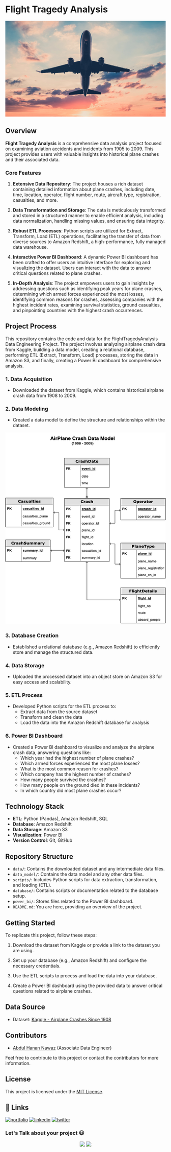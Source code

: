 # Flight Tragedy Analysis

<img src="/data_model/flight-tragedy-analysis-logo.jpg" width="100%" height="300px" />

## Overview

**Flight Tragedy Analysis** is a comprehensive data analysis project focused on examining aviation accidents and incidents from 1905 to 2009. This project provides users with valuable insights into historical plane crashes and their associated data.

### Core Features

1. **Extensive Data Repository**: The project houses a rich dataset containing detailed information about plane crashes, including date, time, location, operator, flight number, route, aircraft type, registration, casualties, and more.

2. **Data Transformation and Storage**: The data is meticulously transformed and stored in a structured manner to enable efficient analysis, including data normalization, handling missing values, and ensuring data integrity.

3. **Robust ETL Processes**: Python scripts are utilized for Extract, Transform, Load (ETL) operations, facilitating the transfer of data from diverse sources to Amazon Redshift, a high-performance, fully managed data warehouse.

4. **Interactive Power BI Dashboard**: A dynamic Power BI dashboard has been crafted to offer users an intuitive interface for exploring and visualizing the dataset. Users can interact with the data to answer critical questions related to plane crashes.

5. **In-Depth Analysis**: The project empowers users to gain insights by addressing questions such as identifying peak years for plane crashes, determining which armed forces experienced the most losses, identifying common reasons for crashes, assessing companies with the highest incident rates, examining survival statistics, ground casualties, and pinpointing countries with the highest crash occurrences.

## Project Process

This repository contains the code and data for the FlightTragedyAnalysis Data Engineering Project. The project involves analyzing airplane crash data from Kaggle, building a data model, creating a relational database, performing ETL (Extract, Transform, Load) processes, storing the data in Amazon S3, and finally, creating a Power BI dashboard for comprehensive analysis.

### 1. Data Acquisition

- Downloaded the dataset from Kaggle, which contains historical airplane crash data from 1908 to 2009.

### 2. Data Modeling

- Created a data model to define the structure and relationships within the dataset.

<img src="/data_model/Plane-Crash-Data-ERD.png" width="100%" height="600px" />

### 3. Database Creation

- Established a relational database (e.g., Amazon Redshift) to efficiently store and manage the structured data.

### 4. Data Storage

- Uploaded the processed dataset into an object store on Amazon S3 for easy access and scalability.

### 5. ETL Process

- Developed Python scripts for the ETL process to:
  - Extract data from the source dataset
  - Transform and clean the data
  - Load the data into the Amazon Redshift database for analysis

### 6. Power BI Dashboard

- Created a Power BI dashboard to visualize and analyze the airplane crash data, answering questions like:
  - Which year had the highest number of plane crashes?
  - Which armed forces experienced the most plane losses?
  - What is the most common reason for crashes?
  - Which company has the highest number of crashes?
  - How many people survived the crashes?
  - How many people on the ground died in these incidents?
  - In which country did most plane crashes occur?

## Technology Stack

- **ETL**: Python (Pandas), Amazon Redshift, SQL
- **Database**: Amazon Redshift
- **Data Storage**: Amazon S3
- **Visualization**: Power BI
- **Version Control**: Git, GitHub


## Repository Structure

- `data/`: Contains the downloaded dataset and any intermediate data files.
- `data_model/`: Contains the data model and any other data files.
- `scripts/`: Includes Python scripts for data extraction, transformation, and loading (ETL).
- `database/`: Contains scripts or documentation related to the database setup.
- `power_bi/`: Stores files related to the Power BI dashboard.
- `README.md`: You are here, providing an overview of the project.

## Getting Started

To replicate this project, follow these steps:

1. Download the dataset from Kaggle or provide a link to the dataset you are using.

2. Set up your database (e.g., Amazon Redshift) and configure the necessary credentials.

3. Use the ETL scripts to process and load the data into your database.

4. Create a Power BI dashboard using the provided data to answer critical questions related to airplane crashes.

## Data Source

- Dataset: [Kaggle - Airplane Crashes Since 1908](https://www.kaggle.com/datasets/saurograndi/airplane-crashes-since-1908)

## Contributors

- [Abdul Hanan Nawaz](https://www.github.com/Hanan-Nawaz)
 (Associate Data Engineer)

Feel free to contribute to this project or contact the contributors for more information.

## License

This project is licensed under the [MIT License](LICENSE).

## 🔗 Links
[![portfolio](https://img.shields.io/badge/my_portfolio-000?style=for-the-badge&logo=ko-fi&logoColor=white)](https://hanannawaz.com/)
[![linkedin](https://img.shields.io/badge/linkedin-0A66C2?style=for-the-badge&logo=linkedin&logoColor=white)](https://www.linkedin.com/in/abdulhanan0/)
[![twitter](https://img.shields.io/badge/twitter-1DA1F2?style=for-the-badge&logo=twitter&logoColor=white)](https://twitter.com/hanannawaz0/)


<h3 align="left">Let's Talk about your project 😃 </h3>
<p align="center">
<a href="https://www.upwork.com/freelancers/~01da1397cb42c5b105"><img src="https://img.shields.io/badge/-Abdul%20Hanan%20Nawaz-6fda44?style=flat&logo=upwork&logoColor=white"/></a>
<a href="https://www.fiverr.com/abdulhanan90"><img src="https://img.shields.io/badge/-Abdul%20Hanan%20Nawaz-00b22d?style=flat&logo=Fiverr&logoColor=white"/></a>
